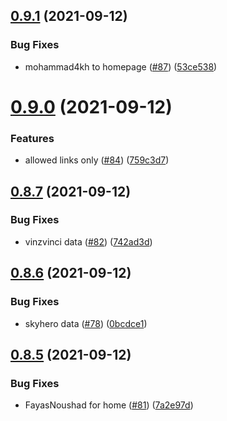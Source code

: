 ## [0.9.1](https://github.com/EddieHubCommunity/LinkFree/compare/v0.9.0...v0.9.1) (2021-09-12)


### Bug Fixes

* mohammad4kh to homepage ([#87](https://github.com/EddieHubCommunity/LinkFree/issues/87)) ([53ce538](https://github.com/EddieHubCommunity/LinkFree/commit/53ce538ec819faecc7dc5dcf78949de4aa307e51))



# [0.9.0](https://github.com/EddieHubCommunity/LinkFree/compare/v0.8.7...v0.9.0) (2021-09-12)


### Features

* allowed links only ([#84](https://github.com/EddieHubCommunity/LinkFree/issues/84)) ([759c3d7](https://github.com/EddieHubCommunity/LinkFree/commit/759c3d7b8822a9357976bcbd5ef21c130eb8c85f))



## [0.8.7](https://github.com/EddieHubCommunity/LinkFree/compare/v0.8.6...v0.8.7) (2021-09-12)


### Bug Fixes

* vinzvinci data ([#82](https://github.com/EddieHubCommunity/LinkFree/issues/82)) ([742ad3d](https://github.com/EddieHubCommunity/LinkFree/commit/742ad3d5a7ee479d239a3c43d877494afb9343ca))



## [0.8.6](https://github.com/EddieHubCommunity/LinkFree/compare/v0.8.5...v0.8.6) (2021-09-12)


### Bug Fixes

* skyhero data  ([#78](https://github.com/EddieHubCommunity/LinkFree/issues/78)) ([0bcdce1](https://github.com/EddieHubCommunity/LinkFree/commit/0bcdce138c015c7a5aa533be537eb6efecafc985))



## [0.8.5](https://github.com/EddieHubCommunity/LinkFree/compare/v0.8.4...v0.8.5) (2021-09-12)


### Bug Fixes

* FayasNoushad for home ([#81](https://github.com/EddieHubCommunity/LinkFree/issues/81)) ([7a2e97d](https://github.com/EddieHubCommunity/LinkFree/commit/7a2e97dc79c2648678e7db388ede043159dbed50))



